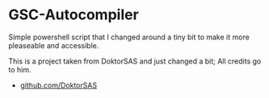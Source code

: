 # GSC-Autocompiler
Simple powershell script that I changed around a tiny bit to make it more pleaseable and accessible.

This is a project taken from DoktorSAS and just changed a bit; All credits go to him.

- [github.com/DoktorSAS]([https://www.youtube.com/watch?v=I1usH5jXBIQ](https://github.com/DoktorSAS))

